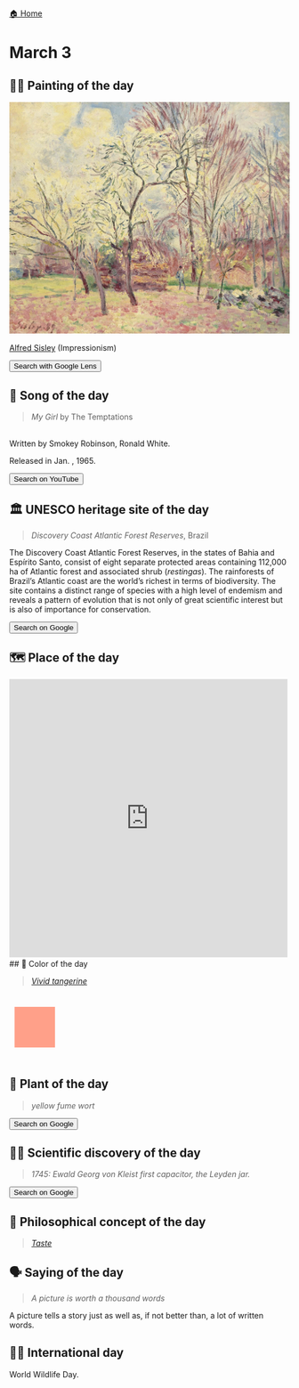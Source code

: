 
[🏠 Home](../../index.md)

# March 3

## 🧑‍🎨 Painting of the day

<img width="600" src="../img/Alfred_Sisley_3.jpg">

[Alfred Sisley](http://en.wikipedia.org/wiki/Alfred_Sisley) (Impressionism)

<button class="btn btn-success"
onclick=" window.open('https://lens.google.com/uploadbyurl?url=https://iretes.github.io/one-a-day/data/img/Alfred_Sisley_3.jpg','_blank')">
Search with Google Lens
</button>

## 🎼 Song of the day

> *My Girl*
by The Temptations

<br />Written by Smokey Robinson, Ronald White.

Released in Jan. , 1965.

<button class="btn btn-success"
onclick=" window.open('http://www.youtube.com/search?q=My Girl by The Temptations','_blank')">
Search on YouTube
</button>

## 🏛️ UNESCO heritage site of the day

> *Discovery Coast Atlantic Forest Reserves*, Brazil

<p>The Discovery Coast Atlantic Forest Reserves, in the states of Bahia and Esp&iacute;rito Santo, consist of eight separate protected areas containing 112,000 ha of Atlantic forest and associated shrub (<em>restingas</em>). The rainforests of Brazil&rsquo;s Atlantic coast are the world&rsquo;s richest in terms of biodiversity. The site contains a distinct range of species with a high level of endemism and reveals a pattern of evolution that is not only of great scientific interest but is also of importance for conservation.</p>

<button class="btn btn-success"
onclick=" window.open('http://www.google.com/search?q=Discovery Coast Atlantic Forest Reserves','_blank')">
Search on Google
</button>

## 🗺️ Place of the day

<iframe
src="https://www.mapcrunch.com"
name="mapcrunch"
width="500"
height="500"
allowTransparency="true"
scrolling="no"
frameborder="0"
>
</iframe>
## 🎨 Color of the day

> *[Vivid tangerine](https://en.wikipedia.org/wiki/List_of_Crayola_crayon_colors#Standard_colors)*

<div style="color:#FFA089; font-size: 100px;">&#9632;</div>

## 🌿 Plant of the day

> *yellow fume wort*

<button class="btn btn-success"
onclick=" window.open('http://www.google.com/search?q=yellow fume wort','_blank')">
Search on Google
</button>

## 🧑‍🔬 Scientific discovery of the day

> *1745: Ewald Georg von Kleist first capacitor, the Leyden jar.*

<button class="btn btn-success"
onclick=" window.open('http://www.google.com/search?q=1745: Ewald Georg von Kleist first capacitor, the Leyden jar.','_blank')"> 
Search on Google
</button>

## 💭 Philosophical concept of the day

> *[Taste](https://en.wikipedia.org/wiki/Taste_(sociology))*

## 🗣️ Saying of the day

> *A picture is worth a thousand words*

A picture tells a story just as well as, if not better than, a lot of written words.

## 🏳️‍🌈 International day

World Wildlife Day.